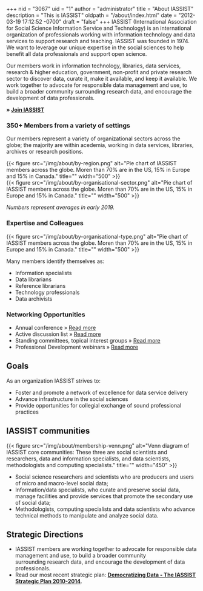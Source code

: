 +++
nid = "3067"
uid = "1"
author = "administrator"
title = "About IASSIST"
description = "This is IASSIST"
oldpath = "/about/index.html"
date = "2012-03-19 17:12:52 -0700"
draft = "false"
+++
IASSIST (International Association for Social Science Information Service and Technology) is an international organization of professionals working with information technology and data services to support research and teaching. IASSIST was founded in 1974. We want to leverage our unique expertise in the social sciences to help benefit all data professionals and support open science.

Our members work in information technology, libraries, data services, research & higher education, government, non-profit and private research sector to discover data, curate it, make it available, and keep it available. We work together to advocate for responsible data management and use, to build a broader community surrounding research data, and encourage the development of data professionals.

**&raquo; [Join IASSIST](/about/become-a-member "More information on becoming a member")**

### 350+ Members from a variety of settings

Our members represent a variety of organizational sectors across the globe; the majority are within acedemia, working in data services, libraries, archives or research positions.

{{< figure src="/img/about/by-region.png" alt="Pie chart of IASSIST members across the globe. Moren than 70% are in the US, 15% in Europe and 15% in Canada." title="" width="500" >}}
<br />
{{< figure src="/img/about/by-organisational-sector.png" alt="Pie chart of IASSIST members across the globe. Moren than 70% are in the US, 15% in Europe and 15% in Canada." title="" width="500" >}}

*Numbers represent averages in early 2019.* 

### Expertise and Colleagues

{{< figure src="/img/about/by-organisational-type.png" alt="Pie chart of IASSIST members across the globe. Moren than 70% are in the US, 15% in Europe and 15% in Canada." title="" width="500" >}}<br />

Many members identify themselves as:  

-   Information specialists
-   Data librarians
-   Reference librarians
-   Technology professionals
-   Data archivists

### Networking Opportunities

-   Annual conference &raquo; [Read more ](/conferences "Read more about our annual conference")
-   Active discussion list &raquo; [Read more ](/about/iassist-discussion-list "Read more about our discussion list")
-   Standing committees, topical interest groups &raquo; [Read more ](/about/committees-and-groups "Read more about our committees and groups")
-   Professional Development webinars  &raquo; [Read more ](/community/iassist-webinars "Read more about our webinars")

## Goals

As an organization IASSIST strives to:

-   Foster and promote a network of excellence for data service delivery
-   Advance infrastructure in the social sciences
-   Provide opportunities for collegial exchange of sound professional
    practices

## IASSIST communities 

{{< figure src="/img/about/membership-venn.png" alt="Venn diagram of IASSIST core communities: These three are social scientists and researchers, data and information specialists, and data scientists, methodologists and computing specialists." title="" width="450" >}}<br />

-   Social science researchers and scientists who are producers and users of micro and macro-level social data;
-   Information/data specialists, who curate and preserve social data, manage facilities and provide services that promote the secondary use of social data;
-   Methodologists, computing specialists and data scientists who advance technical methods to manipulate and analyze social data.

## Strategic Directions

-   IASSIST members are working together to advocate for responsible data management and use, to build a broader community surrounding research data, and encourage the development of data professionals.
-   Read our most recent strategic plan: **[Democratizing Data - The IASSIST Strategic Plan 2010-2014](/about/strategic-plans)**.

